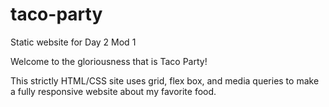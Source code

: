 # taco-party
Static website for Day 2 Mod 1


Welcome to the gloriousness that is Taco Party!

This strictly HTML/CSS site uses grid, flex box, and media queries to make a fully responsive website about my favorite food.
